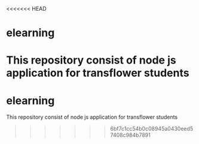 <<<<<<< HEAD
# elearning
This repository consist of node js application for transflower students
=======
# elearning
This repository consist of node js application for transflower students
>>>>>>> 6bf7c1cc54b0c08945a0430eed57408c984b7891
